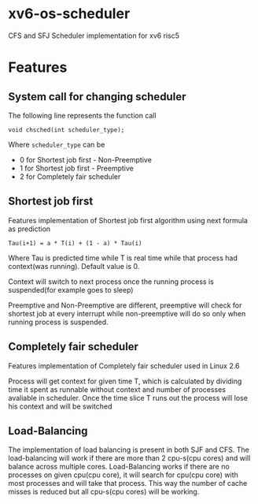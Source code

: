 # xv6-os-scheduler
CFS and SFJ Scheduler implementation for xv6 risc5 


# Features

## System call for changing scheduler

The following line represents the function call
```
void chsched(int scheduler_type);
```
Where ``scheduler_type`` can be
  - 0 for Shortest job first - Non-Preemptive 
  - 1 for Shortest job first - Preemptive
  - 2 for Completely fair scheduler


## Shortest job first

Features implementation of Shortest job first algorithm using next formula as prediction
```
Tau(i+1) = a * T(i) + (1 - a) * Tau(i)
```
Where Tau is predicted time while T is real time while that process had context(was running). Default value is 0.

Context will switch to next process once the running process is suspended(for example goes to sleep)

Preemptive and Non-Preemptive are different, preemptive will check for shortest job at every interrupt while non-preemptive will do so only when running process is suspended.

## Completely fair scheduler

Features implementation of Completely fair scheduler used in Linux 2.6

Process will get context for given time T, which is calculated by dividing time it spent as runnable without context and number of processes avaliable in scheduler. Once the time slice T runs out the process will lose his context and will be switched

## Load-Balancing

The implementation of load balancing is present in both SJF and CFS. The load-balancing will work if there are more than 2 cpu-s(cpu cores) and will balance across multiple cores. Load-Balancing works if there are no processes on given cpu(cpu core), it will search for cpu(cpu core) with most processes and will take that process. This way the number of cache misses is reduced but all cpu-s(cpu cores) will be working. 
